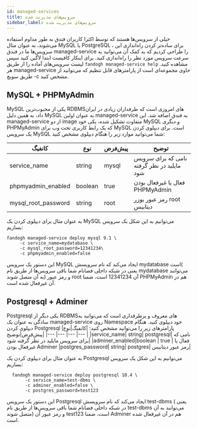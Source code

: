 ```yaml
---
id: managed-services
title: سرویس‌های مدیریت شده
sidebar_label: سرویس‌های مدیریت شده
---
```



خیلی از سرویس‌ها هستند که توسط اکثرا کاربران فندق به طور مداوم استفاده می‌شوند، به عنوان مثال MySQL یا PostgreSQL ، برای ساده‌تر کردن راه‌اندازی این سرویس‌ها ما در فندق managed-service را طراحی کردیم که به کمک آن می‌توانید به سرعت سرویس مورد نظر را راه‌اندازی کنید.
برای اینکار کافیست ابتدا لاگین کنید سپس لیست سرویس‌های آماده را از طریق `fandogh managed-service help` مشاهده کنید.
هر managed-service حاوی مجموعه‌ای است از پارامتر‌های قابل تنظیم که می‌توانید از طریق سویچ -c  مشخص کنید.
## MySQL + PHPMyAdmin
MySQL یکی از محبوب‌ترین RDBMS‌های امروزی است که طرفداران زیادی در ایران داد، به همین دلیل MySQL به عنوان اولین managed-service به فندق اضافه شد.
این managed-service از دو image متفاوت تشکیل شده، یکی خود MySQL و دیگری PHPMyAdmin که یک رابط کاربری تحت وب برای MySQL است.
برای دیپلوی کردن یک سرویس MySQL شما می‌توانید موارد زیر را هنگام دیپلوی مشخص کنید:


|کانفیگ|نوع|پیش‌فرض|توضیح|
|---	|---	|---	|---	|
|service_name| string| mysql| نامی که برای سرویس مایلید در نظر گرفته شود|
|phpmyadmin_enabled|boolean | true | فعال یا غیرفعال بودن PHPMyAdmin
|mysql_root_password| string| root| رمز عبور یوزر root دیتابیس|

به عنوان مثال برای دیپلوی کردن یک MySQL می‌توانیم به این شکل یک سرویس بسازیم:
```
fandogh managed-service deploy mysql 9.1 \
     -c service_name=mydatabase \
     -c mysql_root_password=12341234\
     -c phpmyadmin_enabled=false
```
این دستور یک سرویس MySQL ایجاد می‌کند که نام سرویسش mydatabase است( یعنی در شبکه داخلی فضانام شما باقی سرویس‌ها از طریق نام mydatabase می‌توانند به آن متصل شوند) و رمز عبور root آن 12341234 است، ضمنا PHPMyAdmin هم در آن غیر‌فعال شده است.

## Postgresql + Adminer
Postgresql یکی دیگر از RDBMS‌های معروف و پرطرفداری است که می‌توانید به سادگی به عنوان یک managed-service روی Namespace خود دیپلوی کنید.
هنگام دیپلوی کردن Postgresql پارامتر‌های زیر را می‌توانید مشخص کنید:
|کانفیگ|نوع|پیش‌فرض|توضیح|
|---	|---	|---	|---	|
|service_name| string| postgresql| نامی که برای سرویس مایلید در نظر گرفته شود|
|adminer_enabled|boolean | true | فعال یا غیرفعال بودن Adminer
|postgres_password| string| postgres| رمز عبور دیتابیس|

به عنوان مثال برای دیپلوی کردن یک Postgresql می‌توانیم به این شکل یک سرویس بسازیم:
```
  fandogh managed-service deploy postgresql 10.4 \
       -c service_name=test-dbms \
       -c adminer_enabled=false \
       -c postgres_password=test123
```
این دستور یک سرویس Postgresql ایجاد می‌کند که نام سرویسش test-dbms ( یعنی در شبکه داخلی فضانام شما باقی سرویس‌ها از طریق نام test-dbms می‌توانند به آن متصل شوند) و رمز عبور آن test123 است، ضمنا Adminer هم در آن غیر‌فعال شده است.


